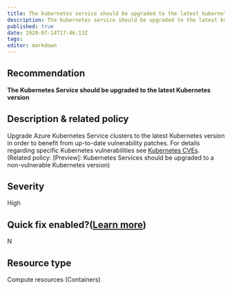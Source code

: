 ```yaml
---
title: The kubernetes service should be upgraded to the latest kubernetes version
description: The kubernetes service should be upgraded to the latest kubernetes version
published: true
date: 2020-07-14T17:46:13Z
tags:
editor: markdown
---
```


## Recommendation
**The Kubernetes Service should be upgraded to the latest Kubernetes version**

## Description & related policy
Upgrade Azure Kubernetes Service clusters to the latest Kubernetes version in order to benefit from up-to-date vulnerability patches. For details regarding specific Kubernetes vulnerabilities see [Kubernetes CVEs](https://cve.mitre.org/cgi-bin/cvekey.cgi?keyword=kubernetes).<br>(Related policy: [Preview]: Kubernetes Services should be upgraded to a non-vulnerable Kubernetes version)

## Severity
High

## Quick fix enabled?([Learn more](https://docs.microsoft.com/azure/security-center/security-center-remediate-recommendations#recommendations-with-quick-fix-remediation))
N

## Resource type
Compute resources (Containers)




